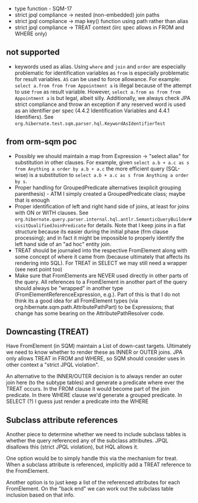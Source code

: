 * type function - SQM-17
* strict jpql compliance -> nested (non-embedded) join paths
* strict jpql compliance -> map key() function using path rather than alias
* strict jpql compliance -> TREAT context (iirc spec allows in FROM and WHERE only)


not supported
--------------
* keywords used as alias.  Using `where` and `join` and `order` are especially problematic for identification variables
 	as `from` is especially problematic for result variables.  `AS` can be used to force allowance.  For example:
 	`select a.from from from Appointment a` is illegal because of the attempt to use `from` as result variable.  However,
 	`select a.from as from from Appointment a` is but legal, albeit silly. Additionally, we always check JPA strict 
 	compliance and throw an exception if any reserved word is used as an identifier per spec 
 	(4.4.2 Identification Variables and 4.4.1 Identifiers).  See `org.hibernate.test.sqm.parser.hql.KeywordAsIdentifierTest`

 	

from orm-sqm poc
----------------

* Possibly we should maintain a map from Expression -> "select alias" for substitution in other clauses.  For example,
	given `select a.b + a.c as s from Anything a order by a.b + a.c` the more efficient query (SQL-wise) is a substitution to
	`select a.b + a.c as s from Anything a order by s`.
* Proper handling for GroupedPredicate alternatives (explicit grouping parenthesis) - ATM I simply
	created a GroupedPredicate class; maybe that is enough
* Proper identification of left and right hand side of joins, at least for joins with ON or WITH clauses.  See 
	`org.hibernate.query.parser.internal.hql.antlr.SemanticQueryBuilder#visitQualifiedJoinPredicate` for details.  Note that I keep
	joins in a flat structure because its easier during the initial phase (frm clause processing); and in fact it might
	be impossible to properly identify the left hand side of an "ad hoc" entity join.
* TREAT should be journaled into the respective FromElement along with some concept of where it came from (because ultimately that
  	affects its rendering into SQL).  For TREAT in SELECT we may still need a wrapper (see next point too)
* Make sure that FromElements are NEVER used directly in other parts of the query.  All references to a FromElement in
	another part of the query should always be "wrapped" in another type (FromElementReferenceExpression, e.g.).  Part
	of this is that I do not think its a good idea for all FromElement types (via org.hibernate.sqm.path.AttributePathPart) 
	to be Expressions; that change has some bearing on the AttributePathResolver
	code.

Downcasting (TREAT)
-----------------------

Have FromElement (in SQM) maintain a List of down-cast targets.  Ultimately we need to know whether to render these
as INNER or OUTER joins.  JPA only allows TREAT in FROM and WHERE, so SQM should consider uses in other context a 
"strict JPQL violation".  

An alternative to the INNER/OUTER decision is to always render an outer join here (to the subtype tables) and generate a 
predicate where ever the TREAT occurs.   In the FROM clause it would become part of the join predicate.  In there WHERE 
clause we'd generate a grouped predicate.  In SELECT (?) I guess just render a predicate into the WHERE



Subclass attribute references
-----------------------------

Another piece to determine whether we need to include subclass tables is whether the query referenced any of the 
subclass attributes.  JPQL disallows this (strict JPQL violation), but HQL allows it.

One option would be to simply handle this via the mechanism for treat.  When a subclass attribute is referenced, implicitly
add a TREAT reference to the FromElement.

Another option is to just keep a list of the referenced attributes for each FromElement.  On the "back end" we can 
work out the subclass table inclusion based on that info.